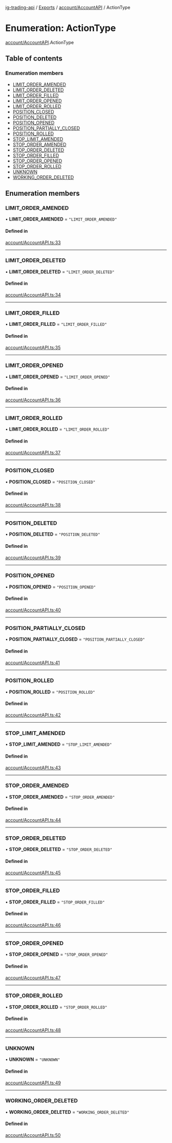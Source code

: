 [ig-trading-api](../README.md) / [Exports](../modules.md) / [account/AccountAPI](../modules/account_AccountAPI.md) / ActionType

# Enumeration: ActionType

[account/AccountAPI](../modules/account_AccountAPI.md).ActionType

## Table of contents

### Enumeration members

- [LIMIT_ORDER_AMENDED](account_AccountAPI.ActionType.md#limit_order_amended)
- [LIMIT_ORDER_DELETED](account_AccountAPI.ActionType.md#limit_order_deleted)
- [LIMIT_ORDER_FILLED](account_AccountAPI.ActionType.md#limit_order_filled)
- [LIMIT_ORDER_OPENED](account_AccountAPI.ActionType.md#limit_order_opened)
- [LIMIT_ORDER_ROLLED](account_AccountAPI.ActionType.md#limit_order_rolled)
- [POSITION_CLOSED](account_AccountAPI.ActionType.md#position_closed)
- [POSITION_DELETED](account_AccountAPI.ActionType.md#position_deleted)
- [POSITION_OPENED](account_AccountAPI.ActionType.md#position_opened)
- [POSITION_PARTIALLY_CLOSED](account_AccountAPI.ActionType.md#position_partially_closed)
- [POSITION_ROLLED](account_AccountAPI.ActionType.md#position_rolled)
- [STOP_LIMIT_AMENDED](account_AccountAPI.ActionType.md#stop_limit_amended)
- [STOP_ORDER_AMENDED](account_AccountAPI.ActionType.md#stop_order_amended)
- [STOP_ORDER_DELETED](account_AccountAPI.ActionType.md#stop_order_deleted)
- [STOP_ORDER_FILLED](account_AccountAPI.ActionType.md#stop_order_filled)
- [STOP_ORDER_OPENED](account_AccountAPI.ActionType.md#stop_order_opened)
- [STOP_ORDER_ROLLED](account_AccountAPI.ActionType.md#stop_order_rolled)
- [UNKNOWN](account_AccountAPI.ActionType.md#unknown)
- [WORKING_ORDER_DELETED](account_AccountAPI.ActionType.md#working_order_deleted)

## Enumeration members

### LIMIT_ORDER_AMENDED

• **LIMIT_ORDER_AMENDED** = `"LIMIT_ORDER_AMENDED"`

#### Defined in

[account/AccountAPI.ts:33](https://github.com/bennycode/ig-trading-api/blob/98182c7/src/account/AccountAPI.ts#L33)

---

### LIMIT_ORDER_DELETED

• **LIMIT_ORDER_DELETED** = `"LIMIT_ORDER_DELETED"`

#### Defined in

[account/AccountAPI.ts:34](https://github.com/bennycode/ig-trading-api/blob/98182c7/src/account/AccountAPI.ts#L34)

---

### LIMIT_ORDER_FILLED

• **LIMIT_ORDER_FILLED** = `"LIMIT_ORDER_FILLED"`

#### Defined in

[account/AccountAPI.ts:35](https://github.com/bennycode/ig-trading-api/blob/98182c7/src/account/AccountAPI.ts#L35)

---

### LIMIT_ORDER_OPENED

• **LIMIT_ORDER_OPENED** = `"LIMIT_ORDER_OPENED"`

#### Defined in

[account/AccountAPI.ts:36](https://github.com/bennycode/ig-trading-api/blob/98182c7/src/account/AccountAPI.ts#L36)

---

### LIMIT_ORDER_ROLLED

• **LIMIT_ORDER_ROLLED** = `"LIMIT_ORDER_ROLLED"`

#### Defined in

[account/AccountAPI.ts:37](https://github.com/bennycode/ig-trading-api/blob/98182c7/src/account/AccountAPI.ts#L37)

---

### POSITION_CLOSED

• **POSITION_CLOSED** = `"POSITION_CLOSED"`

#### Defined in

[account/AccountAPI.ts:38](https://github.com/bennycode/ig-trading-api/blob/98182c7/src/account/AccountAPI.ts#L38)

---

### POSITION_DELETED

• **POSITION_DELETED** = `"POSITION_DELETED"`

#### Defined in

[account/AccountAPI.ts:39](https://github.com/bennycode/ig-trading-api/blob/98182c7/src/account/AccountAPI.ts#L39)

---

### POSITION_OPENED

• **POSITION_OPENED** = `"POSITION_OPENED"`

#### Defined in

[account/AccountAPI.ts:40](https://github.com/bennycode/ig-trading-api/blob/98182c7/src/account/AccountAPI.ts#L40)

---

### POSITION_PARTIALLY_CLOSED

• **POSITION_PARTIALLY_CLOSED** = `"POSITION_PARTIALLY_CLOSED"`

#### Defined in

[account/AccountAPI.ts:41](https://github.com/bennycode/ig-trading-api/blob/98182c7/src/account/AccountAPI.ts#L41)

---

### POSITION_ROLLED

• **POSITION_ROLLED** = `"POSITION_ROLLED"`

#### Defined in

[account/AccountAPI.ts:42](https://github.com/bennycode/ig-trading-api/blob/98182c7/src/account/AccountAPI.ts#L42)

---

### STOP_LIMIT_AMENDED

• **STOP_LIMIT_AMENDED** = `"STOP_LIMIT_AMENDED"`

#### Defined in

[account/AccountAPI.ts:43](https://github.com/bennycode/ig-trading-api/blob/98182c7/src/account/AccountAPI.ts#L43)

---

### STOP_ORDER_AMENDED

• **STOP_ORDER_AMENDED** = `"STOP_ORDER_AMENDED"`

#### Defined in

[account/AccountAPI.ts:44](https://github.com/bennycode/ig-trading-api/blob/98182c7/src/account/AccountAPI.ts#L44)

---

### STOP_ORDER_DELETED

• **STOP_ORDER_DELETED** = `"STOP_ORDER_DELETED"`

#### Defined in

[account/AccountAPI.ts:45](https://github.com/bennycode/ig-trading-api/blob/98182c7/src/account/AccountAPI.ts#L45)

---

### STOP_ORDER_FILLED

• **STOP_ORDER_FILLED** = `"STOP_ORDER_FILLED"`

#### Defined in

[account/AccountAPI.ts:46](https://github.com/bennycode/ig-trading-api/blob/98182c7/src/account/AccountAPI.ts#L46)

---

### STOP_ORDER_OPENED

• **STOP_ORDER_OPENED** = `"STOP_ORDER_OPENED"`

#### Defined in

[account/AccountAPI.ts:47](https://github.com/bennycode/ig-trading-api/blob/98182c7/src/account/AccountAPI.ts#L47)

---

### STOP_ORDER_ROLLED

• **STOP_ORDER_ROLLED** = `"STOP_ORDER_ROLLED"`

#### Defined in

[account/AccountAPI.ts:48](https://github.com/bennycode/ig-trading-api/blob/98182c7/src/account/AccountAPI.ts#L48)

---

### UNKNOWN

• **UNKNOWN** = `"UNKNOWN"`

#### Defined in

[account/AccountAPI.ts:49](https://github.com/bennycode/ig-trading-api/blob/98182c7/src/account/AccountAPI.ts#L49)

---

### WORKING_ORDER_DELETED

• **WORKING_ORDER_DELETED** = `"WORKING_ORDER_DELETED"`

#### Defined in

[account/AccountAPI.ts:50](https://github.com/bennycode/ig-trading-api/blob/98182c7/src/account/AccountAPI.ts#L50)
